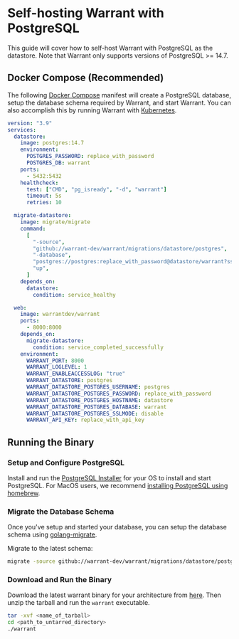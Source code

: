 # Self-hosting Warrant with PostgreSQL

This guide will cover how to self-host Warrant with PostgreSQL as the datastore. Note that Warrant only supports versions of PostgreSQL >= 14.7.

## Docker Compose (Recommended)

The following [Docker Compose](https://docs.docker.com/compose/) manifest will create a PostgreSQL database, setup the database schema required by Warrant, and start Warrant. You can also accomplish this by running Warrant with [Kubernetes](https://kubernetes.io/).

```yaml
version: "3.9"
services:
  datastore:
    image: postgres:14.7
    environment:
      POSTGRES_PASSWORD: replace_with_password
      POSTGRES_DB: warrant
    ports:
      - 5432:5432
    healthcheck:
      test: ["CMD", "pg_isready", "-d", "warrant"]
      timeout: 5s
      retries: 10

  migrate-datastore:
    image: migrate/migrate
    command:
      [
        "-source",
        "github://warrant-dev/warrant/migrations/datastore/postgres",
        "-database",
        "postgres://postgres:replace_with_password@datastore/warrant?sslmode=disable",
        "up",
      ]
    depends_on:
      datastore:
        condition: service_healthy

  web:
    image: warrantdev/warrant
    ports:
      - 8000:8000
    depends_on:
      migrate-datastore:
        condition: service_completed_successfully
    environment:
      WARRANT_PORT: 8000
      WARRANT_LOGLEVEL: 1
      WARRANT_ENABLEACCESSLOG: "true"
      WARRANT_DATASTORE: postgres
      WARRANT_DATASTORE_POSTGRES_USERNAME: postgres
      WARRANT_DATASTORE_POSTGRES_PASSWORD: replace_with_password
      WARRANT_DATASTORE_POSTGRES_HOSTNAME: datastore
      WARRANT_DATASTORE_POSTGRES_DATABASE: warrant
      WARRANT_DATASTORE_POSTGRES_SSLMODE: disable
      WARRANT_API_KEY: replace_with_api_key
```

## Running the Binary

### Setup and Configure PostgreSQL

Install and run the [PostgreSQL Installer](https://www.postgresql.org/download/) for your OS to install and start PostgreSQL. For MacOS users, we recommend [installing PostgreSQL using homebrew](https://formulae.brew.sh/formula/postgresql@14).

### Migrate the Database Schema

Once you've setup and started your database, you can setup the database schema using [golang-migrate](https://github.com/golang-migrate/migrate).

Migrate to the latest schema:

```bash
migrate -source github://warrant-dev/warrant/migrations/datastore/postgres -database postgres://postgres:replace_with_password@/warrant?sslmode=disable up
```

### Download and Run the Binary

Download the latest warrant binary for your architecture from [here](https://github.com/warrant-dev/warrant/releases/latest). Then unzip the tarball and run the `warrant` executable.

```bash
tar -xvf <name_of_tarball>
cd <path_to_untarred_directory>
./warrant
```
